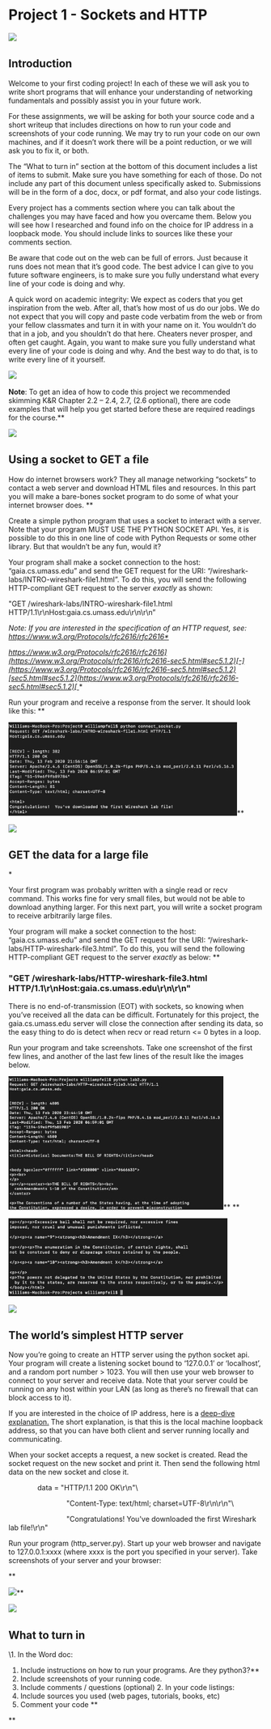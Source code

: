 # Project 1 - Sockets and HTTP  




![](Aspose.Words.8dfa1cd4-f3f8-4524-adab-478faadf0c12.001.png)
## Introduction 


Welcome to your first coding project! In each of these we will ask you to write short programs that will enhance your understanding of networking fundamentals and possibly assist you in your future work. 



For these assignments, we will be asking for both your source code and a short writeup that includes directions on how to run your code and screenshots of your code running. We may try to run your code on our own machines, and if it doesn’t work there will be a point reduction, or we will ask you to fix it, or both.  



The “What to turn in” section at the bottom of this document includes a list of items to submit. Make sure you have something for each of those. Do not include any part of this document unless specifically asked to. Submissions will be in the form of a doc, docx, or pdf format, and also your code listings. 



Every project has a comments section where you can talk about the challenges you may have faced and how you overcame them. Below you will see how I researched and found info on the choice for IP address in a loopback mode. You should include links to sources like these your comments section. 



Be aware that code out on the web can be full of errors. Just because it runs does not mean that it’s good code. The best advice I can give to you future software engineers, is to make sure you fully understand what every line of your code is doing and why. 



A quick word on academic integrity:  We expect as coders that you get inspiration from the web. After all, that’s how most of us do our jobs. We do not expect that you will copy and paste code verbatim from the web or from your fellow classmates and turn it in with your name on it. You wouldn’t do that in a job, and you shouldn’t do that here. Cheaters never prosper, and often get caught. Again, you want to make sure you fully understand what every line of your code is doing and why. And the best way to do that, is to write every line of it yourself.  

![](Aspose.Words.8dfa1cd4-f3f8-4524-adab-478faadf0c12.002.png)



**Note**: To get an idea of how to code this project we recommended skimming K&R Chapter 2.2 – 2.4, 2.7, (2.6 optional), there are code examples that will help you get started before these are required readings for the course.** 



![](Aspose.Words.8dfa1cd4-f3f8-4524-adab-478faadf0c12.003.png)
## Using a socket to GET a file 


How do internet browsers work? They all manage networking “sockets” to contact a web server and download HTML files and resources. In this part you will make a bare-bones socket program to do some of what your internet browser does. 
**


Create a simple python program that uses a socket to interact with a server. Note that your program MUST USE THE PYTHON SOCKET API. Yes, it is possible to do this in one line of code with Python Requests or some other library. But that wouldn’t be any fun, would it? 



Your program shall make a socket connection to the host: “gaia.cs.umass.edu” and send the GET request for the URI: “/wireshark-labs/INTRO-wireshark-file1.html”. To do this, you will send the following HTTP-compliant GET request to the server *exactly* as shown: 



"GET /wireshark-labs/INTRO-wireshark-file1.html HTTP/1.1\r\nHost:gaia.cs.umass.edu\r\n\r\n” 



*Note:  If you are interested in the specification of an HTTP request, see:  <https://www.w3.org/Protocols/rfc2616/rfc2616>[* ](https://www.w3.org/Protocols/rfc2616/rfc2616)*

[*https://www.w3.org/Protocols/rfc2616/rfc2616](https://www.w3.org/Protocols/rfc2616/rfc2616-sec5.html#sec5.1.2)[-](https://www.w3.org/Protocols/rfc2616/rfc2616-sec5.html#sec5.1.2)[sec5.html#sec5.1.2](https://www.w3.org/Protocols/rfc2616/rfc2616-sec5.html#sec5.1.2)[* ](https://www.w3.org/Protocols/rfc2616/rfc2616-sec5.html#sec5.1.2)
\*


Run your program and receive a response from the server. It should look like this: 
**


![](Aspose.Words.8dfa1cd4-f3f8-4524-adab-478faadf0c12.004.jpeg)** 





![](Aspose.Words.8dfa1cd4-f3f8-4524-adab-478faadf0c12.005.png)
## GET the data for a large file 
\* 

Your first program was probably written with a single read or recv command. This works fine for very small files, but would not be able to download anything larger. For this next part, you will write a socket program to receive arbitrarily large files.  



Your program will make a socket connection to the host: “gaia.cs.umass.edu” and send the GET request for the URI: “/wireshark-labs/HTTP-wireshark-file3.html”. To do this, you will send the following HTTP-compliant GET request to the server *exactly* as below: 
**

### **"GET /wireshark-labs/HTTP-wireshark-file3.html HTTP/1.1\r\nHost:gaia.cs.umass.edu\r\n\r\n"** 
There is no end-of-transmission (EOT) with sockets, so knowing when you’ve received all the data can be difficult. Fortunately for this project, the gaia.cs.umass.edu server will close the connection after sending its data, so the easy thing to do is detect when recv or read return <= 0 bytes in a loop. 



Run your program and take screenshots. Take one screenshot of the first few lines, and another of the last few lines of the result like the images below.  



![](Aspose.Words.8dfa1cd4-f3f8-4524-adab-478faadf0c12.006.jpeg)** 
**


![](Aspose.Words.8dfa1cd4-f3f8-4524-adab-478faadf0c12.007.jpeg) 







![](Aspose.Words.8dfa1cd4-f3f8-4524-adab-478faadf0c12.008.png)
## The world’s simplest HTTP server 


Now you’re going to create an HTTP server using the python socket api. Your program will create a listening socket bound to ‘127.0.0.1’ or ‘localhost’, and a random port number > 1023. You will then use your web browser to connect to your server and receive data. Note that your server could be running on any host within your LAN (as long as there’s no firewall that can block access to it). 



If you are interested in the choice of IP address, here is a [deep](https://www.howtogeek.com/225487/what-is-the-difference-between-127.0.0.1-and-0.0.0.0/)[-](https://www.howtogeek.com/225487/what-is-the-difference-between-127.0.0.1-and-0.0.0.0/)[dive explanation](https://www.howtogeek.com/225487/what-is-the-difference-between-127.0.0.1-and-0.0.0.0/)[.](https://www.howtogeek.com/225487/what-is-the-difference-between-127.0.0.1-and-0.0.0.0/)  The short explanation, is that this is the local machine loopback address, so that you can have both client and server running locally and communicating. 



When your socket accepts a request, a new socket is created. Read the socket request on the new socket and print it. Then send the following html data on the new socket and close it. 



`        `data =  "HTTP/1.1 200 OK\r\n"\ 

`                `"Content-Type: text/html; charset=UTF-8\r\n\r\n"\ 

`                `"<html>Congratulations!  You've downloaded the first Wireshark lab file!</html>\r\n" 



Run your program (http\_server.py). Start up your web browser and navigate to 127.0.0.1:xxxx (where xxxx is the port you specified in your server). Take screenshots of your server and your browser: 


**


![](Aspose.Words.8dfa1cd4-f3f8-4524-adab-478faadf0c12.009.png)** 





![](Aspose.Words.8dfa1cd4-f3f8-4524-adab-478faadf0c12.010.png)
## What to turn in 


\1. In the Word doc: 

1. Include instructions on how to run your programs. Are they python3?**  
1. Include screenshots of your running code. 
1. Include comments / questions (optional) 2. In your code listings: 
1. Include sources you used (web pages, tutorials, books, etc) 
1. Comment your code 
**

**



